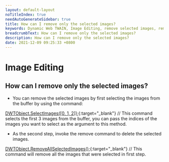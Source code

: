 ```yaml
---
layout: default-layout
noTitleIndex: true
needAutoGenerateSidebar: true
title: How can I remove only the selected images?
keywords: Dynamic Web TWAIN, Image Editing, remove selected images, remove specific images
breadcrumbText: How can I remove only the selected images?
description: How can I remove only the selected images?
date: 2021-12-09 09:25:33 +0800
---
```


# Image Editing

## How can I remove only the selected images?

- You can remove the selected images by first selecting the images from the buffer by using the command:

[DWTObject.SelectImages([0, 1, 2]);](/_articles/info/api/WebTwain_Buffer.md#selectimages){:target="_blank"} // This command selects the first 3 images from the buffer, you can pass the indices of the images you want to select as the argument to this method.

- As the second step, invoke the remove command to delete the selected images.

[DWTObject.RemoveAllSelectedImages();](/_articles/info/api/WebTwain_Buffer.md#removeallselectedimages){:target="_blank"} // This command will remove all the images that were selected in first step.
